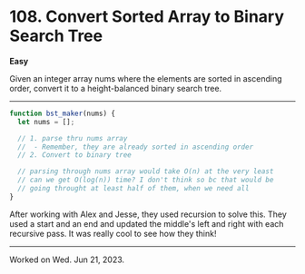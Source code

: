 # 108. Convert Sorted Array to Binary Search Tree

**Easy**

Given an integer array nums where the elements are sorted in ascending order, convert it to a height-balanced binary search tree.

---

```js
function bst_maker(nums) {
  let nums = [];

  // 1. parse thru nums array
  //  - Remember, they are already sorted in ascending order
  // 2. Convert to binary tree

  // parsing through nums array would take O(n) at the very least
  // can we get O(log(n)) time? I don't think so bc that would be
  // going throught at least half of them, when we need all
}
```

After working with Alex and Jesse, they used recursion to solve this. They used a start and an end and updated the middle's left and right with each recursive pass. It was really cool to see how they think!

---

Worked on Wed. Jun 21, 2023.
